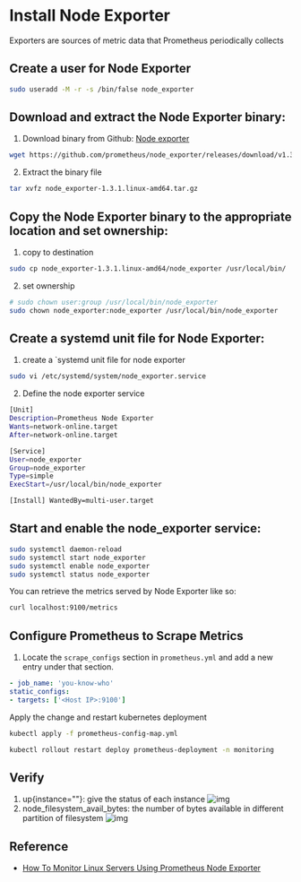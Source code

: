 # Install Node Exporter

Exporters are sources of metric data that Prometheus periodically collects

## Create a user for Node Exporter
```bash
sudo useradd -M -r -s /bin/false node_exporter
```

## Download and extract the Node Exporter binary:
1. Download binary from Github: [Node exporter](https://github.com/prometheus/node_exporter/releases/)
```bash
wget https://github.com/prometheus/node_exporter/releases/download/v1.3.1/node_exporter-1.3.1.linux-amd64.tar.gz
```
2. Extract the binary file
```bash
tar xvfz node_exporter-1.3.1.linux-amd64.tar.gz 
```
## Copy the Node Exporter binary to the appropriate location and set ownership:
1. copy to destination
```bash
sudo cp node_exporter-1.3.1.linux-amd64/node_exporter /usr/local/bin/
```
2. set ownership
```bash
# sudo chown user:group /usr/local/bin/node_exporter
sudo chown node_exporter:node_exporter /usr/local/bin/node_exporter
```

## Create a systemd unit file for Node Exporter:
1. create a `systemd unit file for node exporter
```bash
sudo vi /etc/systemd/system/node_exporter.service
```

2. Define the node exporter service
```bash
[Unit]
Description=Prometheus Node Exporter 
Wants=network-online.target 
After=network-online.target

[Service]
User=node_exporter 
Group=node_exporter
Type=simple 
ExecStart=/usr/local/bin/node_exporter

[Install] WantedBy=multi-user.target
```

## Start and enable the node_exporter service:
```bash
sudo systemctl daemon-reload
sudo systemctl start node_exporter
sudo systemctl enable node_exporter
sudo systemctl status node_exporter
```

You can retrieve the metrics served by Node Exporter like so:
```bash
curl localhost:9100/metrics
```

## Configure Prometheus to Scrape Metrics
1. Locate the `scrape_configs` section in `prometheus.yml` and add a new entry under that section.
```yml
- job_name: 'you-know-who'
static_configs:
- targets: ['<Host IP>:9100']
```
Apply the change and restart kubernetes deployment
```bash
kubectl apply -f prometheus-config-map.yml

kubectl rollout restart deploy prometheus-deployment -n monitoring
```

## Verify
1. up{instance=""}: give the status of each instance
![img](./img/up.jpg)
2. node_filesystem_avail_bytes: the number of bytes available in different partition of filesystem
![img](./img/node_filesystem_avail_bytes.jpg)


## Reference
* [How To Monitor Linux Servers Using Prometheus Node Exporter](https://devopscube.com/monitor-linux-servers-prometheus-node-exporter/)